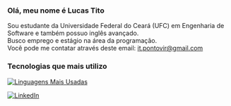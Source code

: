 ### Olá, meu nome é Lucas Tito

Sou estudante da Universidade Federal do Ceará (UFC) em Engenharia de Software e também possuo inglês avançado.<br>
Busco emprego e estágio na área da programação.<br>
Você pode me contatar através deste email: it.pontovir@gmail.com

### Tecnologias que mais utilizo

[![Linguagens Mais Usadas](https://github-readme-stats.vercel.app/api/top-langs/?username=Lucas-Tito&layout=compact)](https://github.com/anuraghazra/github-readme-stats)

[![LinkedIn](https://img.shields.io/badge/LinkedIn-0077B5?style=for-the-badge&logo=linkedin&logoColor=white)](https://www.linkedin.com/in/lucas-tito-530997211/)

